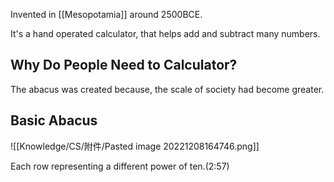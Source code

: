Invented in [[Mesopotamia]] around 2500BCE.

It's a hand operated calculator, that helps add and subtract many numbers.

## Why Do People Need to Calculator?

The abacus was created because, the scale of society had become greater.

## Basic Abacus

![[Knowledge/CS/附件/Pasted image 20221208164746.png]]

Each row representing a different power of ten.(2:57)

